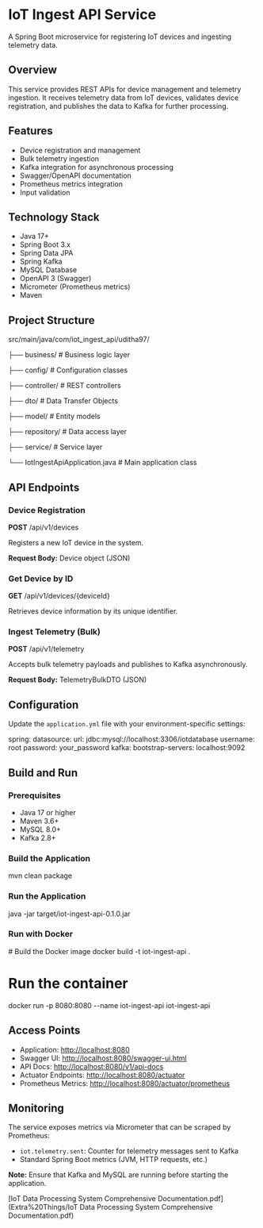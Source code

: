 IoT Ingest API Service
======================

A Spring Boot microservice for registering IoT devices and ingesting telemetry data.

Overview
--------

This service provides REST APIs for device management and telemetry ingestion. It receives telemetry data from IoT devices, validates device registration, and publishes the data to Kafka for further processing.

Features
--------

*   Device registration and management
*   Bulk telemetry ingestion
*   Kafka integration for asynchronous processing
*   Swagger/OpenAPI documentation
*   Prometheus metrics integration
*   Input validation

Technology Stack
----------------

*   Java 17+
*   Spring Boot 3.x
*   Spring Data JPA
*   Spring Kafka
*   MySQL Database
*   OpenAPI 3 (Swagger)
*   Micrometer (Prometheus metrics)
*   Maven

Project Structure
-----------------

src/main/java/com/iot\_ingest\_api/uditha97/

├── business/           # Business logic layer

├── config/             # Configuration classes

├── controller/         # REST controllers

├── dto/               # Data Transfer Objects

├── model/             # Entity models

├── repository/        # Data access layer

├── service/           # Service layer

└── IotIngestApiApplication.java  # Main application class


API Endpoints
-------------

### Device Registration

**POST** /api/v1/devices

Registers a new IoT device in the system.

**Request Body:** Device object (JSON)

### Get Device by ID

**GET** /api/v1/devices/{deviceId}

Retrieves device information by its unique identifier.

### Ingest Telemetry (Bulk)

**POST** /api/v1/telemetry

Accepts bulk telemetry payloads and publishes to Kafka asynchronously.

**Request Body:** TelemetryBulkDTO (JSON)

Configuration
-------------

Update the `application.yml` file with your environment-specific settings:

spring:
datasource:
url: jdbc:mysql://localhost:3306/iotdatabase
username: root
password: your\_password
kafka:
bootstrap-servers: localhost:9092


Build and Run
-------------

### Prerequisites

*   Java 17 or higher
*   Maven 3.6+
*   MySQL 8.0+
*   Kafka 2.8+

### Build the Application

mvn clean package

### Run the Application

java -jar target/iot-ingest-api-0.1.0.jar

### Run with Docker

\# Build the Docker image
docker build -t iot-ingest-api .

# Run the container
docker run -p 8080:8080 --name iot-ingest-api iot-ingest-api


Access Points
-------------

*   Application: [http://localhost:8080](http://localhost:8080)
*   Swagger UI: [http://localhost:8080/swagger-ui.html](http://localhost:8080/swagger-ui.html)
*   API Docs: [http://localhost:8080/v1/api-docs](http://localhost:8080/v1/api-docs)
*   Actuator Endpoints: [http://localhost:8080/actuator](http://localhost:8080/actuator)
*   Prometheus Metrics: [http://localhost:8080/actuator/prometheus](http://localhost:8080/actuator/prometheus)

Monitoring
----------

The service exposes metrics via Micrometer that can be scraped by Prometheus:

*   `iot.telemetry.sent`: Counter for telemetry messages sent to Kafka
*   Standard Spring Boot metrics (JVM, HTTP requests, etc.)

**Note:** Ensure that Kafka and MySQL are running before starting the application.

[IoT Data Processing System Comprehensive Documentation.pdf](Extra%20Things/IoT Data Processing System Comprehensive Documentation.pdf)